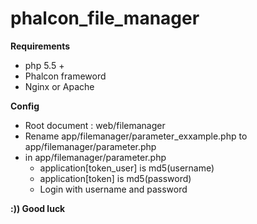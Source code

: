 # phalcon_file_manager

**Requirements**
- php 5.5 +
- Phalcon frameword
- Nginx or Apache

**Config**
- Root document : web/filemanager
- Rename app/filemanager/parameter_exxample.php to app/filemanager/parameter.php
- in app/filemanager/parameter.php
  - application[token_user] is md5(username)
  - application[token] is md5(password)
  - Login with username and password

**:)) Good luck**
